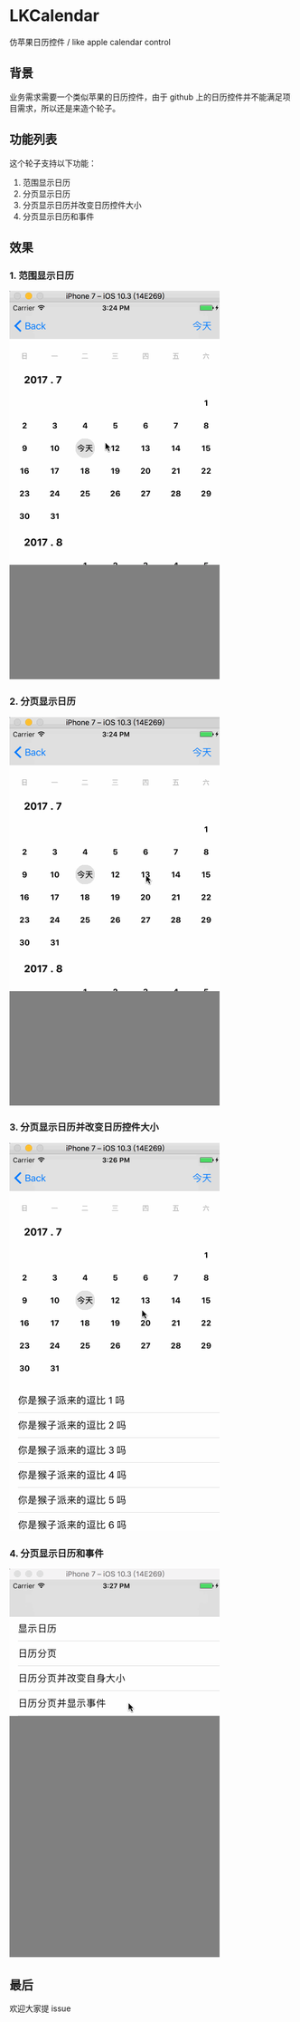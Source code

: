 # LKCalendar
仿苹果日历控件 / like apple calendar control

## 背景
业务需求需要一个类似苹果的日历控件，由于 github 上的日历控件并不能满足项目需求，所以还是来造个轮子。

## 功能列表
这个轮子支持以下功能：
1. 范围显示日历
2. 分页显示日历
3. 分页显示日历并改变日历控件大小
4. 分页显示日历和事件

## 效果
### 1. 范围显示日历
![image](https://github.com/karosLi/LKCalendar/blob/master/Demo1.gif)

### 2. 分页显示日历
![image](https://github.com/karosLi/LKCalendar/blob/master/Demo2.gif)

### 3. 分页显示日历并改变日历控件大小
![image](https://github.com/karosLi/LKCalendar/blob/master/Demo3.gif)

### 4. 分页显示日历和事件
![image](https://github.com/karosLi/LKCalendar/blob/master/Demo4.gif)

## 最后
欢迎大家提 issue



